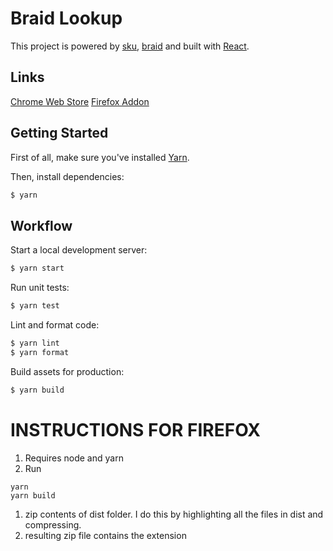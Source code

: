 # Braid Lookup

This project is powered by [sku](https://github.com/seek-oss/sku), [braid](https://github.com/seek-oss/braid-design-system) and built with [React](https://facebook.github.io/react).

## Links

[Chrome Web Store](https://chrome.google.com/webstore/detail/braid-lookup-extension/djejlpbhhhhidocammjkigbcpdcggmgj)
[Firefox Addon](https://addons.mozilla.org/en-US/firefox/addon/braid-lookup-extension)


## Getting Started

First of all, make sure you&#39;ve installed [Yarn](https://yarnpkg.com).

Then, install dependencies:

```bash
$ yarn
```

## Workflow

Start a local development server:

```bash
$ yarn start
```

Run unit tests:

```bash
$ yarn test
```

Lint and format code:

```bash
$ yarn lint
$ yarn format
```

Build assets for production:

```bash
$ yarn build
```

# INSTRUCTIONS FOR FIREFOX

1. Requires node and yarn
1. Run

```
yarn
yarn build
```

1. zip contents of dist folder. I do this by highlighting all the files in dist and compressing.
1. resulting zip file contains the extension
